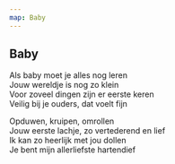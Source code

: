 ```yaml
---
map: Baby
---
```


## Baby
Als baby moet je alles nog leren\
Jouw wereldje is nog zo klein\
Voor zoveel dingen zijn er eerste keren\
Veilig bij je ouders, dat voelt fijn

Opduwen, kruipen, omrollen\
Jouw eerste lachje, zo vertederend en lief\
Ik kan zo heerlijk met jou dollen\
Je bent mijn allerliefste hartendief
